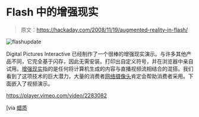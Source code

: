 # Flash 中的增强现实

> 原文：<https://hackaday.com/2008/11/19/augmented-reality-in-flash/>

![flashupdate](img/5879455ba9268176043b3f44802cbf04.png "flashupdate")

Digital Pictures Interactive 已经制作了一个很棒的增强现实演示。与许多其他产品不同，它完全基于闪存，因此无需安装。打印出自定义符号，并在浏览器中亲自试用。[增强现实](http://en.wikipedia.org/wiki/Augmented_reality "Augmented reality - Wikipedia, the free encyclopedia")指的是任何将计算机生成的内容与直播视频流相结合的混搭。我们看到了这项技术的巨大潜力，大量的消费者[网络摄像头](http://www.mahalo.com/Webcam "Webcam - Mahalo")肯定会帮助消费者采用。下面嵌入了视频演示。

<https://player.vimeo.com/video/2283082>

</div> <p>[via <a href="http://waxy.org/links" title="Links Miniblog" target="_blank">蜡质</a></p> </body> </html>